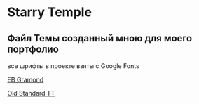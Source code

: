 # Starry Temple

## Файл Темы созданный мною для моего портфолио

все шрифты в проекте взяты с Google Fonts

[EB Gramond](https://fonts.google.com/specimen/EB+Garamond)

[Old Standard TT](https://fonts.google.com/specimen/Old+Standard+TT)
